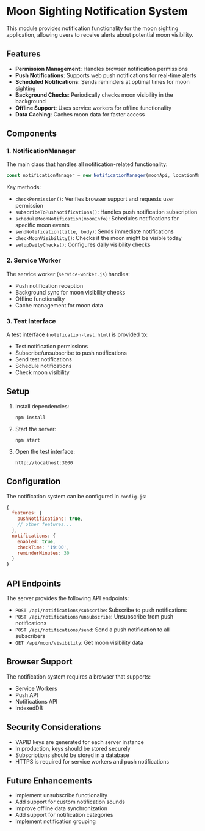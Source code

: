 # Moon Sighting Notification System

This module provides notification functionality for the moon sighting application, allowing users to receive alerts about potential moon visibility.

## Features

- **Permission Management**: Handles browser notification permissions
- **Push Notifications**: Supports web push notifications for real-time alerts
- **Scheduled Notifications**: Sends reminders at optimal times for moon sighting
- **Background Checks**: Periodically checks moon visibility in the background
- **Offline Support**: Uses service workers for offline functionality
- **Data Caching**: Caches moon data for faster access

## Components

### 1. NotificationManager

The main class that handles all notification-related functionality:

```javascript
const notificationManager = new NotificationManager(moonApi, locationManager);
```

Key methods:
- `checkPermission()`: Verifies browser support and requests user permission
- `subscribeToPushNotifications()`: Handles push notification subscription
- `scheduleMoonNotification(moonInfo)`: Schedules notifications for specific moon events
- `sendNotification(title, body)`: Sends immediate notifications
- `checkMoonVisibility()`: Checks if the moon might be visible today
- `setupDailyChecks()`: Configures daily visibility checks

### 2. Service Worker

The service worker (`service-worker.js`) handles:
- Push notification reception
- Background sync for moon visibility checks
- Offline functionality
- Cache management for moon data

### 3. Test Interface

A test interface (`notification-test.html`) is provided to:
- Test notification permissions
- Subscribe/unsubscribe to push notifications
- Send test notifications
- Schedule notifications
- Check moon visibility

## Setup

1. Install dependencies:
   ```
   npm install
   ```

2. Start the server:
   ```
   npm start
   ```

3. Open the test interface:
   ```
   http://localhost:3000
   ```

## Configuration

The notification system can be configured in `config.js`:

```javascript
{
  features: {
    pushNotifications: true,
    // other features...
  },
  notifications: {
    enabled: true,
    checkTime: '19:00',
    reminderMinutes: 30
  }
}
```

## API Endpoints

The server provides the following API endpoints:

- `POST /api/notifications/subscribe`: Subscribe to push notifications
- `POST /api/notifications/unsubscribe`: Unsubscribe from push notifications
- `POST /api/notifications/send`: Send a push notification to all subscribers
- `GET /api/moon/visibility`: Get moon visibility data

## Browser Support

The notification system requires a browser that supports:
- Service Workers
- Push API
- Notifications API
- IndexedDB

## Security Considerations

- VAPID keys are generated for each server instance
- In production, keys should be stored securely
- Subscriptions should be stored in a database
- HTTPS is required for service workers and push notifications

## Future Enhancements

- Implement unsubscribe functionality
- Add support for custom notification sounds
- Improve offline data synchronization
- Add support for notification categories
- Implement notification grouping 